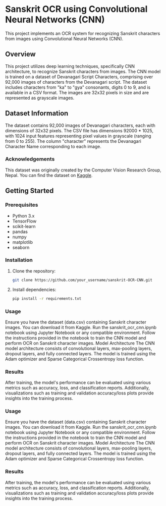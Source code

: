 # Sanskrit OCR using Convolutional Neural Networks (CNN)

This project implements an OCR system for recognizing Sanskrit characters from images using Convolutional Neural Networks (CNN).

## Overview

This project utilizes deep learning techniques, specifically CNN architecture, to recognize Sanskrit characters from images. The CNN model is trained on a dataset of Devanagari Script Characters, comprising over 92,000 images of characters from the Devanagari script. The dataset includes characters from "ka" to "gya" consonants, digits 0 to 9, and is available in a CSV format. The images are 32x32 pixels in size and are represented as grayscale images.

## Dataset Information

The dataset contains 92,000 images of Devanagari characters, each with dimensions of 32x32 pixels. The CSV file has dimensions 92000 * 1025, with 1024 input features representing pixel values in grayscale (ranging from 0 to 255). The column "character" represents the Devanagari Character Name corresponding to each image.

### Acknowledgements

This dataset was originally created by the Computer Vision Research Group, Nepal. You can find the dataset on [Kaggle](https://www.kaggle.com/datasets/rishianand/devanagari-character-set).

## Getting Started

### Prerequisites

- Python 3.x
- TensorFlow
- scikit-learn
- pandas
- numpy
- matplotlib
- seaborn

### Installation

1. Clone the repository:
   ```bash
   git clone https://github.com/your_username/sanskrit-OCR-CNN.git
   
2. Install dependencies:
   ```bash
   pip install -r requirements.txt

   
### Usage
Ensure you have the dataset (data.csv) containing Sanskrit character images. You can download it from Kaggle.
Run the sanskrit_ocr_cnn.ipynb notebook using Jupyter Notebook or any compatible environment.
Follow the instructions provided in the notebook to train the CNN model and perform OCR on Sanskrit character images.
Model Architecture
The CNN model architecture consists of convolutional layers, max-pooling layers, dropout layers, and fully connected layers. The model is trained using the Adam optimizer and Sparse Categorical Crossentropy loss function.

### Results
After training, the model's performance can be evaluated using various metrics such as accuracy, loss, and classification reports. Additionally, visualizations such as training and validation accuracy/loss plots provide insights into the training process.


### Usage
Ensure you have the dataset (data.csv) containing Sanskrit character images. You can download it from Kaggle.
Run the sanskrit_ocr_cnn.ipynb notebook using Jupyter Notebook or any compatible environment.
Follow the instructions provided in the notebook to train the CNN model and perform OCR on Sanskrit character images.
Model Architecture
The CNN model architecture consists of convolutional layers, max-pooling layers, dropout layers, and fully connected layers. The model is trained using the Adam optimizer and Sparse Categorical Crossentropy loss function.

### Results
After training, the model's performance can be evaluated using various metrics such as accuracy, loss, and classification reports. Additionally, visualizations such as training and validation accuracy/loss plots provide insights into the training process.

